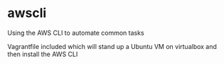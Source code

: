 # awscli
Using the AWS CLI to automate common tasks

Vagrantfile included which will stand up a Ubuntu VM on virtualbox and then install the AWS CLI
